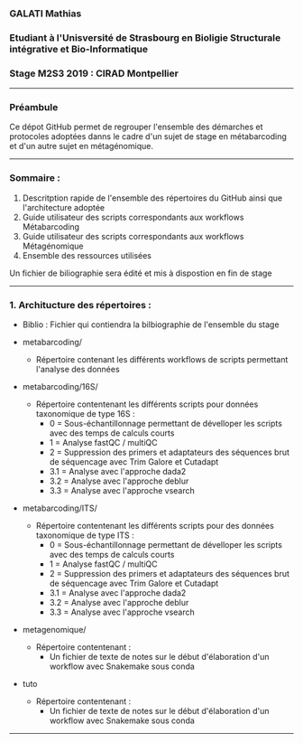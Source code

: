 ### GALATI Mathias 
### Etudiant à l'Unisversité de Strasbourg en Bioligie Structurale intégrative et Bio-Informatique
### Stage M2S3 2019 : CIRAD Montpellier
***************
### Préambule
Ce dépot GitHub permet de regrouper l'ensemble des démarches et protocoles adoptées danns le cadre d'un sujet de stage en métabarcoding et d'un autre sujet en métagénomique.
***************
### Sommaire :
1. Descritption rapide de l'ensemble des répertoires du GitHub ainsi que l'architecture adoptée
2. Guide utilisateur des scripts correspondants aux workflows Métabarcoding
3. Guide utilisateur des scripts correspondants aux workflows Métagénomique
4. Ensemble des ressources utilisées
<!-- -->
Un fichier de biliographie sera édité et mis à dispostion en fin de stage
**************
### 1. Architucture des répertoires :
- Biblio : Fichier qui contiendra la bilbiographie de l'ensemble du stage
- metabarcoding/           
    * Répertoire contenant les différents workflows de scripts permettant l'analyse des données 
- metabarcoding/16S/    
    * Répertoire contentenant les différents scripts pour données taxonomique de type 16S :  
        * 0 = Sous-échantillonnage permettant de dévelloper les scripts avec des temps de calculs courts
        * 1 = Analyse fastQC / multiQC
        * 2 = Suppression des primers et adaptateurs des séquences brut de séquencage avec Trim Galore et Cutadapt
        * 3.1 = Analyse avec l'approche dada2
        * 3.2 = Analyse avec l'approche deblur
        * 3.3 = Analyse avec l'approche vsearch
        
- metabarcoding/ITS/    
    * Répertoire contentenant les différents scripts pour des données taxonomique de type ITS :  
        * 0 = Sous-échantillonnage permettant de dévelloper les scripts avec des temps de calculs courts
        * 1 = Analyse fastQC / multiQC
        * 2 = Suppression des primers et adaptateurs des séquences brut de séquencage avec Trim Galore et Cutadapt
        * 3.1 = Analyse avec l'approche dada2
        * 3.2 = Analyse avec l'approche deblur
        * 3.3 = Analyse avec l'approche vsearch  
- metagenomique/    
    * Répertoire contentenant :  
        * Un fichier de texte de notes sur le début d'élaboration d'un workflow avec Snakemake sous conda 

- tuto
    * Répertoire contentenant :  
        * Un fichier de texte de notes sur le début d'élaboration d'un workflow avec Snakemake sous conda 
***************                
